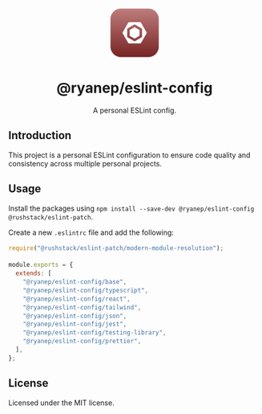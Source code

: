 <p align="center">
  <img width=100 height=100 alt="Screenshot" src="https://raw.githubusercontent.com/ryanep/eslint-config/main/docs/icon.svg">
</p>
<div align="center">
  <h1>@ryanep/eslint-config</h1>
  <p>A personal ESLint config.</p>
</div>

## Introduction

This project is a personal ESLint configuration to ensure code quality and consistency across multiple personal projects.

## Usage

Install the packages using `npm install --save-dev @ryanep/eslint-config @rushstack/eslint-patch`.

Create a new `.eslintrc` file and add the following:

```javascript
require("@rushstack/eslint-patch/modern-module-resolution");

module.exports = {
  extends: [
    "@ryanep/eslint-config/base",
    "@ryanep/eslint-config/typescript",
    "@ryanep/eslint-config/react",
    "@ryanep/eslint-config/tailwind",
    "@ryanep/eslint-config/json",
    "@ryanep/eslint-config/jest",
    "@ryanep/eslint-config/testing-library",
    "@ryanep/eslint-config/prettier",
  ],
};
```

## License

Licensed under the MIT license.
